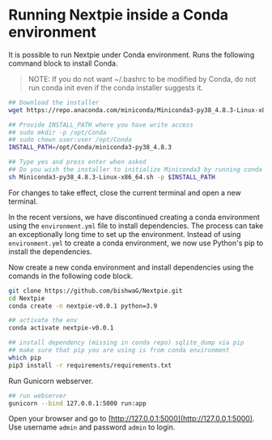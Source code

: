 
# Running Nextpie inside a Conda environment

It is possible to run Nextpie under Conda environment. Runs the following command block to install Conda. 

> NOTE: If you do not want ~/.bashrc to be modified by Conda, do not run conda init even if the conda installer suggests it.

```bash
## Download the installer
wget https://repo.anaconda.com/miniconda/Miniconda3-py38_4.8.3-Linux-x86_64.sh

## Provide INSTALL_PATH where you have write access
## sudo mkdir -p /opt/Conda
## sudo chown user:user /opt/Conda
INSTALL_PATH=/opt/Conda/miniconda3-py38_4.8.3

## Type yes and press enter when asked
## Do you wish the installer to initialize Miniconda3 by running conda init?
sh Miniconda3-py38_4.8.3-Linux-x86_64.sh -p $INSTALL_PATH
```
For changes to take effect, close the current terminal and open a new terminal.

In the recent versions, we have discontinued creating a conda environment using the `environment.yml` file to install dependencies. The process can take an exceptionally long time to set up the environment. Instead of using `environment.yml` to create a conda environment, we now use Python's pip to install the dependencies.

Now create a new conda environment and install dependencies using the comands in the following code block.

```bash
git clone https://github.com/bishwaG/Nextpie.git
cd Nextpie
conda create -n nextpie-v0.0.1 python=3.9

## activate the env
conda activate nextpie-v0.0.1

## install dependency (missing in conda repo) sqlite_dump via pip
## make sure that pip you are using is from conda environment
which pip
pip3 install -r requirements/requirements.txt

```

Run Gunicorn webserver.

```bash
## run webserver
gunicorn --bind 127.0.0.1:5000 run:app
```

Open your browser and go to [http://127.0.0.1:5000](http://127.0.0.1:5000). Use username `admin` and password `admin` to login.

